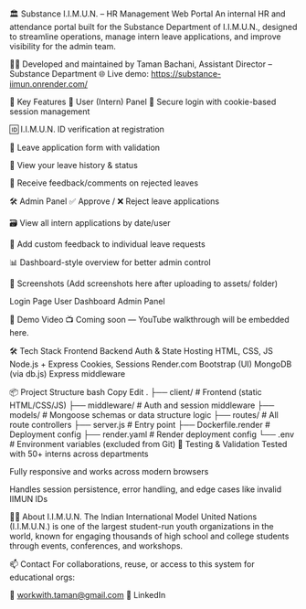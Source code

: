 🏛️ Substance I.I.M.U.N. – HR Management Web Portal
An internal HR and attendance portal built for the Substance Department of I.I.M.U.N., designed to streamline operations, manage intern leave applications, and improve visibility for the admin team.

👨‍💻 Developed and maintained by Taman Bachani, Assistant Director – Substance Department
🌐 Live demo: https://substance-iimun.onrender.com/

🚀 Key Features
👥 User (Intern) Panel
🔐 Secure login with cookie-based session management

🆔 I.I.M.U.N. ID verification at registration

📅 Leave application form with validation

📄 View your leave history & status

💬 Receive feedback/comments on rejected leaves

🛠️ Admin Panel
✅ Approve / ❌ Reject leave applications

🗃 View all intern applications by date/user

🧾 Add custom feedback to individual leave requests

📊 Dashboard-style overview for better admin control

📸 Screenshots
(Add screenshots here after uploading to assets/ folder)

Login Page	User Dashboard	Admin Panel

🎥 Demo Video
📺 Coming soon — YouTube walkthrough will be embedded here.

🛠️ Tech Stack
Frontend	Backend	Auth & State	Hosting
HTML, CSS, JS	Node.js + Express	Cookies, Sessions	Render.com
Bootstrap (UI)	MongoDB (via db.js)	Express middleware	

📦 Project Structure
bash
Copy
Edit
.
├── client/             # Frontend (static HTML/CSS/JS)
├── middleware/         # Auth and session middleware
├── models/             # Mongoose schemas or data structure logic
├── routes/             # All route controllers
├── server.js           # Entry point
├── Dockerfile.render   # Deployment config
├── render.yaml         # Render deployment config
└── .env                # Environment variables (excluded from Git)
🧪 Testing & Validation
Tested with 50+ interns across departments

Fully responsive and works across modern browsers

Handles session persistence, error handling, and edge cases like invalid IIMUN IDs

🙋‍♂️ About I.I.M.U.N.
The Indian International Model United Nations (I.I.M.U.N.) is one of the largest student-run youth organizations in the world, known for engaging thousands of high school and college students through events, conferences, and workshops.

📫 Contact
For collaborations, reuse, or access to this system for educational orgs:

📧 workwith.taman@gmail.com
🔗 LinkedIn
